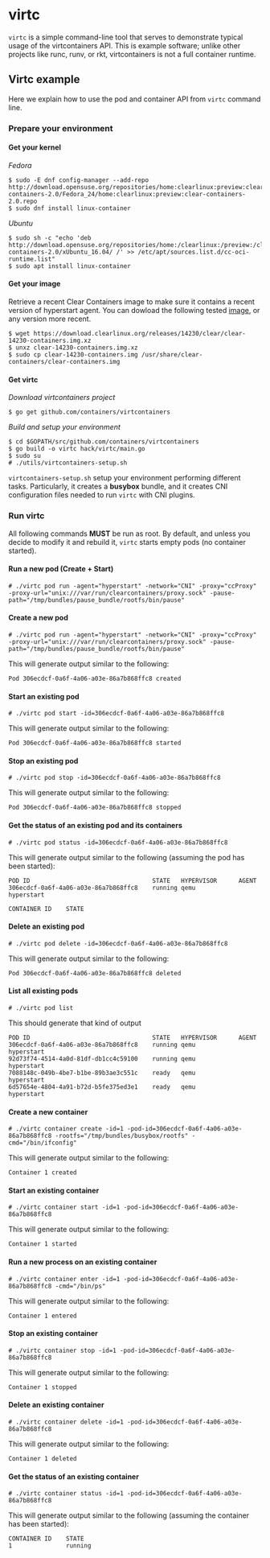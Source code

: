 # virtc

`virtc` is a simple command-line tool that serves to demonstrate typical usage of the virtcontainers API.
This is example software; unlike other projects like runc, runv, or rkt, virtcontainers is not a full container runtime.

## Virtc example

Here we explain how to use the pod and container API from `virtc` command line.

### Prepare your environment

#### Get your kernel

_Fedora_
```
$ sudo -E dnf config-manager --add-repo http://download.opensuse.org/repositories/home:clearlinux:preview:clear-containers-2.0/Fedora_24/home:clearlinux:preview:clear-containers-2.0.repo
$ sudo dnf install linux-container 
```

_Ubuntu_
```
$ sudo sh -c "echo 'deb http://download.opensuse.org/repositories/home:/clearlinux:/preview:/clear-containers-2.0/xUbuntu_16.04/ /' >> /etc/apt/sources.list.d/cc-oci-runtime.list"
$ sudo apt install linux-container
```

#### Get your image

Retrieve a recent Clear Containers image to make sure it contains a recent version of hyperstart agent.
You can dowload the following tested [image](https://download.clearlinux.org/releases/14230/clear/clear-14230-containers.img.xz), or any version more recent.

```
$ wget https://download.clearlinux.org/releases/14230/clear/clear-14230-containers.img.xz
$ unxz clear-14230-containers.img.xz
$ sudo cp clear-14230-containers.img /usr/share/clear-containers/clear-containers.img
```

#### Get virtc

_Download virtcontainers project_
```
$ go get github.com/containers/virtcontainers
```

_Build and setup your environment_
```
$ cd $GOPATH/src/github.com/containers/virtcontainers
$ go build -o virtc hack/virtc/main.go
$ sudo su
# ./utils/virtcontainers-setup.sh 
```

`virtcontainers-setup.sh` setup your environment performing different tasks. Particularly, it creates a __busybox__ bundle, and it creates CNI configuration files needed to run `virtc` with CNI plugins.

### Run virtc

All following commands __MUST__ be run as root. By default, and unless you decide to modify it and rebuild it, `virtc` starts empty pods (no container started).

#### Run a new pod (Create + Start)
```
# ./virtc pod run -agent="hyperstart" -network="CNI" -proxy="ccProxy" -proxy-url="unix:///var/run/clearcontainers/proxy.sock" -pause-path="/tmp/bundles/pause_bundle/rootfs/bin/pause"
```
#### Create a new pod
```
# ./virtc pod run -agent="hyperstart" -network="CNI" -proxy="ccProxy" -proxy-url="unix:///var/run/clearcontainers/proxy.sock" -pause-path="/tmp/bundles/pause_bundle/rootfs/bin/pause"
```
This will generate output similar to the following:
```
Pod 306ecdcf-0a6f-4a06-a03e-86a7b868ffc8 created
```

#### Start an existing pod
```
# ./virtc pod start -id=306ecdcf-0a6f-4a06-a03e-86a7b868ffc8
```
This will generate output similar to the following:
```
Pod 306ecdcf-0a6f-4a06-a03e-86a7b868ffc8 started
```

#### Stop an existing pod
```
# ./virtc pod stop -id=306ecdcf-0a6f-4a06-a03e-86a7b868ffc8
```
This will generate output similar to the following:
```
Pod 306ecdcf-0a6f-4a06-a03e-86a7b868ffc8 stopped
```

#### Get the status of an existing pod and its containers
```
# ./virtc pod status -id=306ecdcf-0a6f-4a06-a03e-86a7b868ffc8
```
This will generate output similar to the following (assuming the pod has been started):
```
POD ID                                  STATE   HYPERVISOR      AGENT
306ecdcf-0a6f-4a06-a03e-86a7b868ffc8    running qemu            hyperstart

CONTAINER ID    STATE
```

#### Delete an existing pod
```
# ./virtc pod delete -id=306ecdcf-0a6f-4a06-a03e-86a7b868ffc8
```
This will generate output similar to the following:
```
Pod 306ecdcf-0a6f-4a06-a03e-86a7b868ffc8 deleted
```

#### List all existing pods
```
# ./virtc pod list
```
This should generate that kind of output
```
POD ID                                  STATE   HYPERVISOR      AGENT
306ecdcf-0a6f-4a06-a03e-86a7b868ffc8    running qemu            hyperstart
92d73f74-4514-4a0d-81df-db1cc4c59100    running qemu            hyperstart
7088148c-049b-4be7-b1be-89b3ae3c551c    ready   qemu            hyperstart
6d57654e-4804-4a91-b72d-b5fe375ed3e1    ready   qemu            hyperstart
```

#### Create a new container
```
# ./virtc container create -id=1 -pod-id=306ecdcf-0a6f-4a06-a03e-86a7b868ffc8 -rootfs="/tmp/bundles/busybox/rootfs" -cmd="/bin/ifconfig"
```
This will generate output similar to the following:
```
Container 1 created
```

#### Start an existing container
```
# ./virtc container start -id=1 -pod-id=306ecdcf-0a6f-4a06-a03e-86a7b868ffc8
```
This will generate output similar to the following:
```
Container 1 started
```

#### Run a new process on an existing container
```
# ./virtc container enter -id=1 -pod-id=306ecdcf-0a6f-4a06-a03e-86a7b868ffc8 -cmd="/bin/ps"
```
This will generate output similar to the following:
```
Container 1 entered
```

#### Stop an existing container
```
# ./virtc container stop -id=1 -pod-id=306ecdcf-0a6f-4a06-a03e-86a7b868ffc8
```
This will generate output similar to the following:
```
Container 1 stopped
```

#### Delete an existing container
```
# ./virtc container delete -id=1 -pod-id=306ecdcf-0a6f-4a06-a03e-86a7b868ffc8
```
This will generate output similar to the following:
```
Container 1 deleted
```

#### Get the status of an existing container
```
# ./virtc container status -id=1 -pod-id=306ecdcf-0a6f-4a06-a03e-86a7b868ffc8
```
This will generate output similar to the following (assuming the container has been started):
```
CONTAINER ID    STATE
1               running
```
